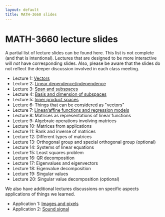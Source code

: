```yaml
---
layout: default
title: MATH-3660 slides
---
```


# MATH-3660 lecture slides

A partial list of lecture slides can be found here.
This list is not complete (and that is intentional).
Lectures that are designed to be more interactive
will _not_ have corresponding slides.
Also, please be aware that the slides do not reflect
the deeper discussion involved in each class meeting.

* Lecture 1: [Vectors](vectors/)
* Lecture 2: [Linear dependence/independence](independence/)
* Lecture 3: [Span and subspaces](subspace/)
* Lecture 4: [Basis and dimension of subspaces](basis/)
* Lecture 5: [Inner product spaces](innerprod/)
* Lecture 6: Things that can be considered as "vectors"
* Lecture 7: [Linear/affine functions and regression models](regression/)
* Lecture 8: Matrices as representations of linear functions
* Lecture 9: Algebraic operations involving matrices
* Lecture 10: Matrices from applications
* Lecture 11: Rank and inverse of matrices
* Lecture 12: Different types of matrices
* Lecture 13: Orthogonal group and special orthogonal group (optional)
* Lecture 14: Systems of linear equations
* Lecture 15: Least squares problem
* Lecture 16: QR decomposition
* Lecture 17: Eigenvalues and eigenvectors
* Lecture 18: Eigenvalue decomposition
* Lecture 19: Singular values
* Lecture 20: Singular value decomposition (optional)

We also have additional lectures discussions on specific aspects
applications of things we learned.

* Application 1: [Images and pixels](images/)
* Application 2: [Sound signal](sound/)
